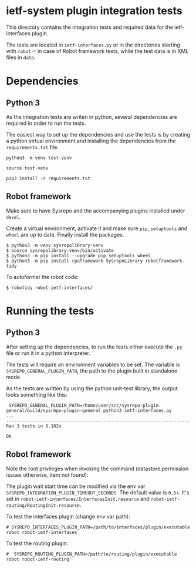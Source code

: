 # ietf-system plugin integration tests

This directory contains the integration tests and required data for the ietf-interfaces plugin.

The tests are located in `ietf-interfaces.py` or in the directories starting with `robot-*` in case of Robot framework tests, while the test data is in XML files in `data`.

# Dependencies

## Python 3
As the integration tests are writen in python, several dependencies are required
in order to run the tests.

The easiest way to set up the dependencies and use the tests is by creating a python
virtual environment and installing the dependencies from the `requirements.txt` file.

```
python3 -m venv test-venv

source test-venv

pip3 install -r requirements.txt
```

## Robot framework

Make sure to have Sysrepo and the accompanying plugins installed under `devel`.

Create a virtual environment, activate it and make sure `pip`, `setuptools` and `wheel` are up to date.
Finally install the packages.

```
$ python3 -m venv sysrepolibrary-venv
$ source sysrepolibrary-venv/bin/activate
$ python3 -m pip install --upgrade pip setuptools wheel
$ python3 -m pip install rpaframework SysrepoLibrary robotframework-tidy
```

To autoformat the robot code:
```
$ robotidy robot-ietf-interfaces/
```


# Running the tests

## Python 3
After setting up the dependencies, to run the tests either execute the `.py` file or
run it in a python interpreter.

The tests will require an environment variables to be set.
The variable is `SYSREPO_GENERAL_PLUGIN_PATH`, the path to the plugin built in standalone mode.

As the tests are written by using the python unit-test library, the output looks
something like this:

```
 SYSREPO_GENERAL_PLUGIN_PATH=/home/user/src/sysrepo-plugin-general/build/sysrepo-plugin-general python3 ietf-interfaces.py
...
----------------------------------------------------------------------
Ran 3 tests in 6.182s

OK
```

## Robot framework
Note the root privileges when invoking the command (datastore permission issues otherwise, item not found):

The plugin wait start time can be modified via the env var `SYSREPO_INTEGRATION_PLUGIN_TIMEOUT_SECONDS`. The default value is `0.5s`. It's set in `robot-ietf-interfaces/InterfacesInit.resource` and `robot-ietf-routing/RoutingInit.resource`.

To test the interfaces plugin (change env var path):
```
# SYSREPO_INTERFACES_PLUGIN_PATH=/path/to/interfaces/plugin/executable robot robot-ietf-interfaces
```
To test the routing plugin:
```
#  SYSREPO_ROUTING_PLUGIN_PATH=/path/to/routing/plugin/executable robot robot-ietf-routing`
```
